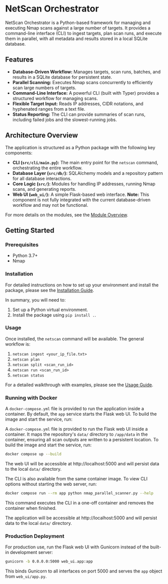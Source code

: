# NetScan Orchestrator

NetScan Orchestrator is a Python-based framework for managing and executing Nmap scans against a large number of targets. It provides a command-line interface (CLI) to ingest targets, plan scan runs, and execute them in parallel, with all metadata and results stored in a local SQLite database.

## Features

- **Database-Driven Workflow:** Manages targets, scan runs, batches, and results in a SQLite database for persistent state.
- **Parallel Scanning:** Executes Nmap scans concurrently to efficiently scan large numbers of targets.
- **Command-Line Interface:** A powerful CLI (built with Typer) provides a structured workflow for managing scans.
- **Flexible Target Input:** Reads IP addresses, CIDR notations, and hyphenated ranges from a text file.
- **Status Reporting:** The CLI can provide summaries of scan runs, including failed jobs and the slowest-running jobs.

## Architecture Overview

The application is structured as a Python package with the following key components:

- **CLI (`src/cli/main.py`):** The main entry point for the `netscan` command, orchestrating the entire workflow.
- **Database Layer (`src/db/`):** SQLAlchemy models and a repository pattern for all database interactions.
- **Core Logic (`src/`):** Modules for handling IP addresses, running Nmap scans, and generating reports.
- **Web UI (`web_ui/`):** A simple Flask-based web interface. **Note:** This component is not fully integrated with the current database-driven workflow and may not be functional.

For more details on the modules, see the [Module Overview](docs/MODULES.md).

## Getting Started

### Prerequisites

- Python 3.7+
- Nmap

### Installation

For detailed instructions on how to set up your environment and install the package, please see the [Installation Guide](docs/INSTALLATION.md).

In summary, you will need to:
1.  Set up a Python virtual environment.
2.  Install the package using `pip install .`.

### Usage

Once installed, the `netscan` command will be available. The general workflow is:
1.  `netscan ingest <your_ip_file.txt>`
2.  `netscan plan`
3.  `netscan split <scan_run_id>`
4.  `netscan run <scan_run_id>`
5.  `netscan status`

For a detailed walkthrough with examples, please see the [Usage Guide](docs/USAGE.md).

### Running with Docker


A `docker-compose.yml` file is provided to run the application inside a container. By default, the `app` service starts the Flask web UI. To build the image and start the service, run:

A `docker-compose.yml` file is provided to run the Flask web UI inside a container. It maps the repository's `data/` directory to `/app/data` in the container, ensuring all scan outputs are written to a persistent location. To build the image and start the service, run:

```bash
docker compose up --build
```


The web UI will be accessible at http://localhost:5000 and will persist data to the local `data/` directory.

The CLI is also available from the same container image. To view CLI options without starting the web server, run:

```bash
docker compose run --rm app python nmap_parallel_scanner.py --help
```

This command executes the CLI in a one-off container and removes the container when finished.

The application will be accessible at http://localhost:5000 and will persist data to the local `data/` directory.

### Production Deployment

For production use, run the Flask web UI with Gunicorn instead of the built-in development server:

```bash
gunicorn -b 0.0.0.0:5000 web_ui.app:app
```

This binds Gunicorn to all interfaces on port 5000 and serves the `app` object from `web_ui/app.py`.


